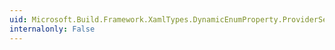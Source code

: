 ```yaml
---
uid: Microsoft.Build.Framework.XamlTypes.DynamicEnumProperty.ProviderSettings
internalonly: False
---
```

